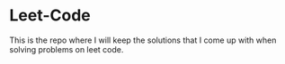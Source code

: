 # Leet-Code
This is the repo where I will keep the solutions that I come up with when solving problems on leet code.
